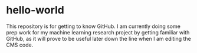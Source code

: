 # hello-world
This repository is for getting to know GitHub.
I am currently doing some prep work for my machine learning research project by getting familiar with GitHub, as it will prove to be useful later down the line when I am editing the CMS code.
